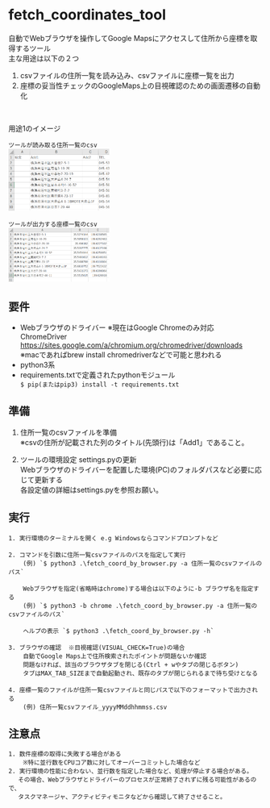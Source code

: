 # fetch_coordinates_tool

自動でWebブラウザを操作してGoogle Mapsにアクセスして住所から座標を取得するツール<br>
主な用途は以下の２つ<br>
1. csvファイルの住所一覧を読み込み、csvファイルに座標一覧を出力
2. 座標の妥当性チェックのGoogleMaps上の目視確認のための画面遷移の自動化
<br>

用途1のイメージ<br>

`ツールが読み取る住所一覧のcsv`<br>
<img src="samples/sample_address_csv.png" width="200px" alt="住所一覧" title="address_list">

`ツールが出力する座標一覧のcsv`<br>
<img src="samples/sample_coord_csv.png" width="200px" alt="座標一覧" title="coord_list">

## 要件
- Webブラウザのドライバー  ※現在はGoogle Chromeのみ対応<br>
  ChromeDriver https://sites.google.com/a/chromium.org/chromedriver/downloads<br>
  ※macであればbrew install chromedriverなどで可能と思われる
- python3系
- requirements.txtで定義されたpythonモジュール<br>
    `$ pip(またはpip3) install -t requirements.txt`

## 準備
1. 住所一覧のcsvファイルを準備<br>
※csvの住所が記載された列のタイトル(先頭行)は「Add1」であること。

2. ツールの環境設定 settings.pyの更新<br>
   Webブラウザのドライバーを配置した環境(PC)のフォルダパスなど必要に応じて更新する<br>
   各設定値の詳細はsettings.pyを参照お願い。

## 実行
    1. 実行環境のターミナルを開く e.g Windowsならコマンドプロンプトなど

    2. コマンドを引数に住所一覧csvファイルのパスを指定して実行
        (例) `$ python3 .\fetch_coord_by_browser.py -a 住所一覧のcsvファイルのパス`

        Webブラウザを指定(省略時はchrome)する場合は以下のように-b ブラウザ名を指定する
        (例) `$ python3 -b chrome .\fetch_coord_by_browser.py -a 住所一覧のcsvファイルのパス`

        ヘルプの表示 `$ python3 .\fetch_coord_by_browser.py -h`

    3. ブラウザの確認  ※目視確認(VISUAL_CHECK=True)の場合
        自動でGoogle Maps上で住所検索されたポイントが問題ないか確認
        問題なければ、該当のブラウザタブを閉じる(Ctrl + wやタブの閉じるボタン)
        タブはMAX_TAB_SIZEまで自動起動され、既存のタブが閉じられるまで待ち受けとなる

    4. 座標一覧のファイルが住所一覧csvファイルと同じパスで以下のフォーマットで出力される
        (例) 住所一覧csvファイル_yyyyMMddhhmmss.csv

## 注意点
    1. 数件座標の取得に失敗する場合がある
        ※特に並行数をCPUコア数に対してオーバーコミットした場合など
    2. 実行環境の性能に合わない、並行数を指定した場合など、処理が停止する場合がある。
    　 その場合、Webブラウザとドライバーのプロセスが正常終了されずに残る可能性があるので、
    　 タスクマネージャ、アクティビティモニタなどから確認して終了させること。